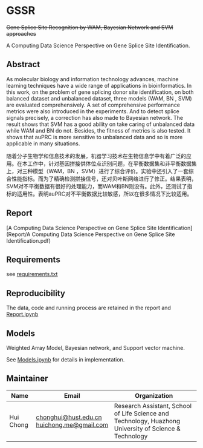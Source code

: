 # GSSR

~~Gene Splice Site Recognition by WAM, Bayesian Network and SVM approaches~~

A Computing Data Science Perspective on Gene Splice Site Identification.

## Abstract

As molecular biology and information technology advances, machine learning techniques have a wide range of applications in bioinformatics. In this work, on the problem of gene splicing donor site identification, on both balanced dataset and unbalanced dataset, three models (WAM, BN , SVM) are evaluated comprehensively. A set of comprehensive performance metrics were also introduced in the experiments. And to detect splice signals precisely, a correction has also made to Bayesian network. The result shows that SVM has a good ability on take caring of unbalanced data while WAM and BN do not. Besides, the fitness of metrics is also tested. It shows that auPRC is more sensitive to unbalanced data and so is more applicable in many situations.

随着分子生物学和信息技术的发展，机器学习技术在生物信息学中有着广泛的应用。在本工作中，针对基因拼接供体位点识别问题，在平衡数据集和非平衡数据集上，对三种模型（WAM，BN ，SVM）进行了综合评价。实验中还引入了一套综合性能指标。而为了精确检测拼接信号，还对贝叶斯网络进行了修正。结果表明，SVM对不平衡数据有很好的处理能力，而WAM和BN则没有。此外，还测试了指标的适用性。表明auPRC对不平衡数据比较敏感，所以在很多情况下比较适用。

## Report

[A Computing Data Science Perspective on Gene Splice Site Identification](Report/A Computing Data Science Perspective on Gene Splice Site Identification.pdf)

## Requirements

see [requirements.txt](requirements.txt)

## Reproducibility

The data, code and running process are retained in the report and [Report.ipynb](Source/Report.ipynb)

## Models

Weighted Array Model, Bayesian network, and Support vector machine.

See [Models.ipynb](Source/Models.ipynb) for details in implementation.

## Maintainer

| Name      | Email                                           | Organization                                                 |
| --------- | ----------------------------------------------- | ------------------------------------------------------------ |
| Hui Chong | chonghui@hust.edu.cn<br />huichong.me@gmail.com | Research Assistant, School of Life Science and Technology, Huazhong University of Science & Technology |






